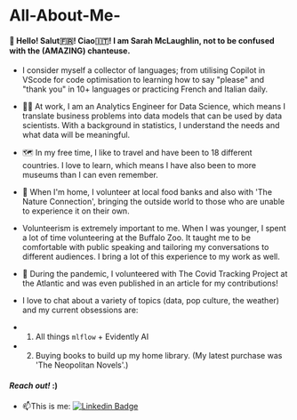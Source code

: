 # All-About-Me-

#### 👋 Hello! Salut🇫🇷! Ciao🇮🇹! I am Sarah McLaughlin, not to be confused with the (**AMAZING**) chanteuse.
- I consider myself a collector of languages; from utilising Copilot in VScode for code optimisation to learning how to say "please" and "thank you" in 10+ languages or practicing French and Italian daily.
- :woman_technologist: At work, I am an Analytics Engineer for Data Science, which means I translate business problems into data models that can be used by data scientists. With a background in statistics, I understand the needs and what data will be meaningful.
- 🗺 In my free time, I like to travel and have been to 18 different countries. I love to learn, which means I have also been to more museums than I can even remember.
- :seedling: When I'm home, I volunteer at local food banks and also with 'The Nature Connection', bringing the outside world to those who are unable to experience it on their own. 
- Volunteerism is extremely important to me. When I was younger, I spent a lot of time volunteering at the Buffalo Zoo. It taught me to be comfortable with public speaking and tailoring my conversations to different audiences. I bring a lot of this experience to my work as well. 
- 📰 During the pandemic, I volunteered with The Covid Tracking Project at the Atlantic and was even published in an article for my contributions! 

- I love to chat about a variety of topics (data, pop culture, the weather) and my current obsessions are:
- 1. All things ```mlflow``` + Evidently AI
- 2. Buying books to build up my home library. (My latest purchase was 'The Neopolitan Novels'.)
    
#### *Reach out!* :)

- :mailbox:This is me: [![Linkedin Badge](https://img.shields.io/badge/-sarahrmclaughlin-blue?style=flat&logo=Linkedin&logoColor=white)](https://www.linkedin.com/in/sarah-r-mclaughlin/)


